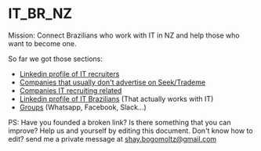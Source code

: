 # IT_BR_NZ

Mission: Connect Brazilians who work with IT in NZ and help those who want to become one.

So far we got those sections:

- [Linkedin profile of IT recruiters](/Linkedin_profile_of_IT_recruiters.md)
- [Companies that usually don't advertise on Seek/Trademe](/Companies_that_usually_dont_advertise_on_SeekTrademe.md)
- [Companies IT recruiting related](/Companies_IT_recruiting_related.md) 
- [Linkedin profile of IT Brazilians](Linkedin_profile_of_IT_Brazilians.md) (That actually works with IT)
- [Groups](Groups.md) (Whatsapp, Facebook, Slack...)

PS: Have you founded a broken link? Is there something that you can improve? Help us and yourself by editing this document. Don't know how to edit? send me a private message at shay.bogomoltz@gmail.com

